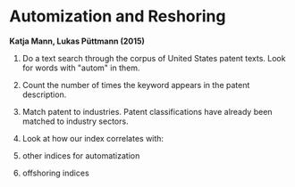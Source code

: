 Automization and Reshoring
===========================================================
**Katja Mann, Lukas Püttmann (2015)**


1. Do a text search through the corpus of United States patent texts. Look for words with "autom" in them.

2. Count the number of times the keyword appears in the patent description.

3. Match patent to industries. Patent classifications have already been matched to industry sectors. 

4. Look at how our index correlates with:
1. other indices for automatization
2. offshoring indices
